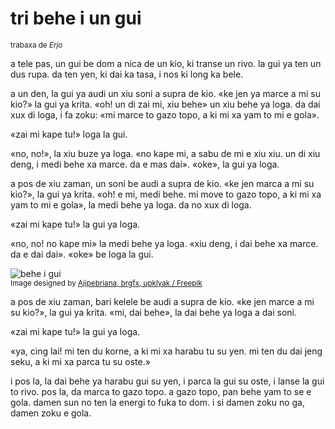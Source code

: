 # tri behe i un gui

<small>trabaxa de _Erjo_</small>

a tele pas, un gui be dom a nica de un kio, ki transe un rivo.
la gui ya ten un dus rupa. da ten yen, ki dai ka tasa, i nos ki long ka bele.

a un den, la gui ya audi un xiu soni a supra de kio.
«ke jen ya marce a mi su kio?» la gui ya krita.
«oh! un di zai mi, xiu behe» un xiu behe ya loga.
da dai xux di loga, i fa zoku:
«mi marce to gazo topo, a ki mi xa yam to mi e gola».

«zai mi kape tu!» loga la gui.

«no, no!», la xiu buze ya loga.
«no kape mi, a sabu de mi e xiu xiu. un di xiu deng, i medi behe xa marce. da e mas dai».
«oke», la gui ya loga.

a pos de xiu zaman, un soni be audi a supra de kio.
«ke jen marca a mi su kio?», la gui ya krita.
«oh! e mi, medi behe. mi move to gazo topo, a ki mi xa yam to mi e gola», la medi behe ya loga.
da no xux di loga.

«zai mi kape tu!» la gui ya loga.

«no, no! no kape mi» la medi behe ya loga.
«xiu deng, i dai behe xa marce. da e dai dai».
«oke» be loga la gui.

![](http://www.pandunia.info/grafe/behe_e_gui.png "behe i gui")  
<small>Image designed by [Ajipebriana, brgfx, upklyak / Freepik](https://www.freepik.com)</small>

a pos de xiu zaman, bari kelele be audi a supra de kio.
«ke jen marce a mi su kio?», la gui ya krita.
«mi, dai behe», la dai behe ya loga a dai soni.

«zai mi kape tu!» la gui ya loga.

«ya, cing lai! mi ten du korne, a ki mi xa harabu tu su yen.
mi ten du dai jeng seku, a ki mi xa parca tu su oste.»

i pos la, la dai behe ya harabu gui su yen, i parca la gui su oste, i lanse la gui to rivo.
pos la, da marca to gazo topo.
a gazo topo, pan behe yam to se e gola.
damen sun no ten la energi to fuka to dom.
i si damen zoku no ga, damen zoku e gola.


